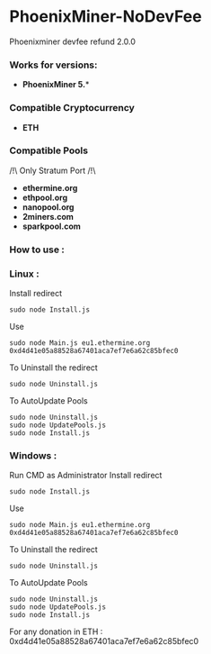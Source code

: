 # PhoenixMiner-NoDevFee
Phoenixminer devfee refund 2.0.0

### Works for versions:

- **PhoenixMiner 5.***

### Compatible Cryptocurrency
- **ETH**

### Compatible Pools
/!\ Only Stratum Port /!\
- **ethermine.org**
- **ethpool.org**
- **nanopool.org**
- **2miners.com**
- **sparkpool.com**

### How to use :

### Linux :
Install redirect
```
sudo node Install.js
```
Use
```
sudo node Main.js eu1.ethermine.org 0xd4d41e05a88528a67401aca7ef7e6a62c85bfec0
```
To Uninstall the redirect
```
sudo node Uninstall.js
```
To AutoUpdate Pools
```
sudo node Uninstall.js
sudo node UpdatePools.js
sudo node Install.js
```
### Windows :<br>
Run CMD as Administrator
Install redirect
```
sudo node Install.js
```
Use
```
sudo node Main.js eu1.ethermine.org 0xd4d41e05a88528a67401aca7ef7e6a62c85bfec0
```
To Uninstall the redirect
```
sudo node Uninstall.js
```
To AutoUpdate Pools
```
sudo node Uninstall.js
sudo node UpdatePools.js
sudo node Install.js
```

For any donation in ETH : 0xd4d41e05a88528a67401aca7ef7e6a62c85bfec0
